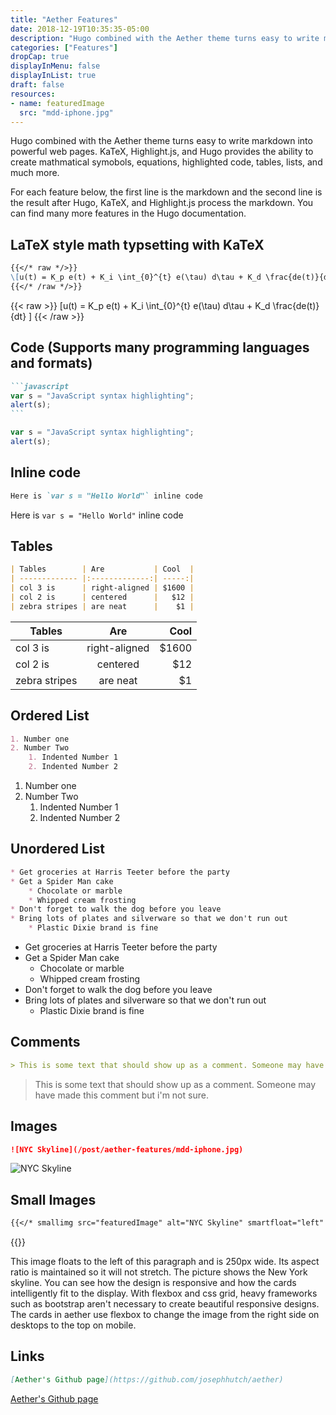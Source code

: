 ```yaml
---
title: "Aether Features"
date: 2018-12-19T10:35:35-05:00
description: "Hugo combined with the Aether theme turns easy to write markdown into powerful web pages.  KaTeX, Highlight.js, and Hugo provides the ability to create mathmatical symobols, equations, highlighted code, tables, lists, and much more."
categories: ["Features"]
dropCap: true
displayInMenu: false
displayInList: true
draft: false
resources:
- name: featuredImage
  src: "mdd-iphone.jpg"
---
```


Hugo combined with the Aether theme turns easy to write markdown into powerful web pages.  KaTeX, Highlight.js, and Hugo provides the ability to create mathmatical symobols, equations, highlighted code, tables, lists, and much more.

For each feature below, the first line is the markdown and the second line is the result after Hugo, KaTeX, and Highlight.js process the markdown.  You can find many more features in the Hugo documentation.

## LaTeX style math typsetting with KaTeX

```md
{{</* raw */>}}
\[u(t) = K_p e(t) + K_i \int_{0}^{t} e(\tau) d\tau + K_d \frac{de(t)}{dt} \]
{{</* /raw */>}}
```

{{< raw >}}
\[u(t) = K_p e(t) + K_i \int_{0}^{t} e(\tau) d\tau + K_d \frac{de(t)}{dt} \]
{{< /raw >}}

## Code (Supports many programming languages and formats)

````md
```javascript
var s = "JavaScript syntax highlighting";
alert(s);
```
````

```javascript
var s = "JavaScript syntax highlighting";
alert(s);
```

## Inline code

```md
Here is `var s = "Hello World"` inline code
```

Here is `var s = "Hello World"` inline code

## Tables 

```md
| Tables        | Are           | Cool  |
| ------------- |:-------------:| -----:|
| col 3 is      | right-aligned | $1600 |
| col 2 is      | centered      |   $12 |
| zebra stripes | are neat      |    $1 |
```

| Tables        | Are           | Cool  |
| ------------- |:-------------:| -----:|
| col 3 is      | right-aligned | $1600 |
| col 2 is      | centered      |   $12 |
| zebra stripes | are neat      |    $1 |

## Ordered List

```md
1. Number one
2. Number Two
    1. Indented Number 1
    2. Indented Number 2
```

1. Number one
2. Number Two
    1. Indented Number 1
    2. Indented Number 2

## Unordered List

```md
* Get groceries at Harris Teeter before the party
* Get a Spider Man cake
    * Chocolate or marble
    * Whipped cream frosting
* Don't forget to walk the dog before you leave
* Bring lots of plates and silverware so that we don't run out
    * Plastic Dixie brand is fine
```

* Get groceries at Harris Teeter before the party
* Get a Spider Man cake
    * Chocolate or marble
    * Whipped cream frosting
* Don't forget to walk the dog before you leave
* Bring lots of plates and silverware so that we don't run out
    * Plastic Dixie brand is fine

## Comments

```md
> This is some text that should show up as a comment. Someone may have made this comment but i'm not sure.
```

> This is some text that should show up as a comment. Someone may have made this comment but i'm not sure.

## Images

```md
![NYC Skyline](/post/aether-features/mdd-iphone.jpg)
```

![NYC Skyline](/post/aether-features/mdd-iphone.jpg)

## Small Images

```md
{{</* smallimg src="featuredImage" alt="NYC Skyline" smartfloat="left" width="250px" */>}}
```

{{<smallimg src="featuredImage" alt="aether theme displayed on an iPhone" smartfloat="left" width="250px">}}

This image floats to the left of this paragraph and is 250px wide. Its aspect ratio is maintained so it will not stretch. The picture shows the New York skyline. You can see how the design is responsive and how the cards intelligently fit to the display. With flexbox and css grid, heavy frameworks such as bootstrap aren't necessary to create beautiful responsive designs. The cards in aether use flexbox to change the image from the right side on desktops to the top on mobile.

## Links

```md
[Aether's Github page](https://github.com/josephhutch/aether)
```

[Aether's Github page](https://github.com/josephhutch/aether)